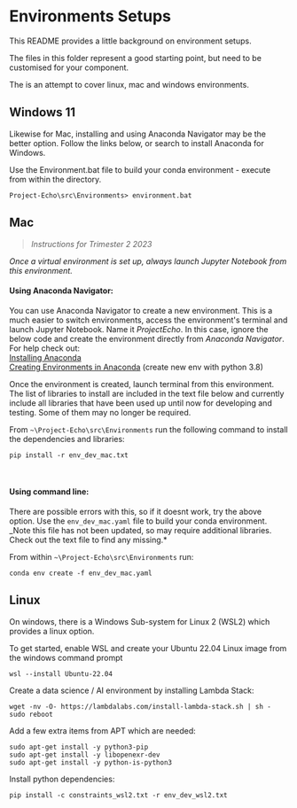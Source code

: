 # Environments Setups

This README provides a little background on environment setups.

The files in this folder represent a good starting point, but need to be customised for your component.

The is an attempt to cover linux, mac and windows environments.

## Windows 11

Likewise for Mac, installing and using Anaconda Navigator may be the better option. Follow the links below, or search to install Anaconda for Windows.

Use the Environment.bat file to build your conda environment - execute from within the directory.

```
Project-Echo\src\Environments> environment.bat
```

## Mac

> _Instructions for Trimester 2 2023_

_Once a virtual environment is set up, always launch Jupyter Notebook from this environment._

#### Using Anaconda Navigator:

You can use Anaconda Navigator to create a new environment. This is a much easier to switch environments, access the environment's terminal and launch Jupyter Notebook. Name it _ProjectEcho_. In this case, ignore the below code and create the environment directly from _Anaconda Navigator_. For help check out:  
[Installing Anaconda](https://docs.anaconda.com/free/navigator/install/)  
[Creating Environments in Anaconda](https://docs.anaconda.com/free/navigator/tutorials/manage-environments/) (create new env with python 3.8)

Once the environment is created, launch terminal from this environment. The list of libraries to install are included in the text file below and currently include all libraries that have been used up until now for developing and testing. Some of them may no longer be required.

From `~\Project-Echo\src\Environments` run the following command to install the dependencies and libraries:

```
pip install -r env_dev_mac.txt
```

<br/>

#### Using command line:

There are possible errors with this, so if it doesnt work, try the above option. Use the `env_dev_mac.yaml` file to build your conda environment.  
\_Note this file has not been updated, so may require additional libraries. Check out the text file to find any missing.\*

From within `~\Project-Echo\src\Environments` run:

```
conda env create -f env_dev_mac.yaml
```

## Linux

On windows, there is a Windows Sub-system for Linux 2 (WSL2) which provides a linux option.

To get started, enable WSL and create your Ubuntu 22.04 Linux image from the windows command prompt

```
wsl --install Ubuntu-22.04
```

Create a data science / AI environment by installing Lambda Stack:

```
wget -nv -O- https://lambdalabs.com/install-lambda-stack.sh | sh -
sudo reboot
```

Add a few extra items from APT which are needed:

```
sudo apt-get install -y python3-pip
sudo apt-get install -y libopenexr-dev
sudo apt-get install -y python-is-python3
```

Install python dependencies:

```
pip install -c constraints_wsl2.txt -r env_dev_wsl2.txt
```
